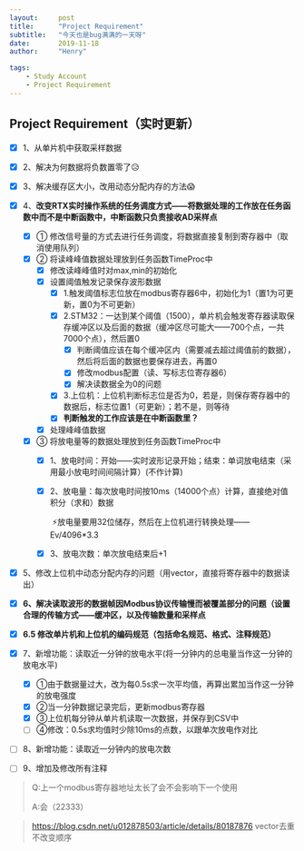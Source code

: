 ```yaml
---
layout:     post
title:      "Project Requirement"
subtitle:   "今天也是bug满满的一天呀"
date:       2019-11-18
author:     "Henry"

tags:
    - Study Account
    - Project Requirement
---
```


## Project Requirement（实时更新）



- [x] 1、从单片机中获取采样数据

- [x] 2、解决为何数据将负数置零了😥

- [x] 3、解决缓存区大小，改用动态分配内存的方法😱

- [x] 4、**改变RTX实时操作系统的任务调度方式——将数据处理的工作放在任务函数中而不是中断函数中，中断函数只负责接收AD采样点**
  - [x] ① 修改信号量的方式去进行任务调度，将数据直接复制到寄存器中（取消使用队列）
  - [x] ② 将读峰峰值数据处理放到任务函数TimeProc中
    - [x] 修改读峰峰值时对max,min的初始化
    - [x] 设置阈值触发记录保存波形数据
      - [x] 1.触发阈值标志位放在modbus寄存器6中，初始化为1（置1为可更新，置0为不可更新）
      - [x] 2.STM32：一达到某个阈值（1500），单片机会触发寄存器读取保存缓冲区以及后面的数据（缓冲区尽可能大——700个点，一共7000个点），然后置0
        - [x] 判断阈值应该在每个缓冲区内（需要减去超过阈值前的数据），然后将后面的数据也要保存进去，再置0
        - [x] 修改modbus配置（读、写标志位寄存器6）
        - [x] 解决读数据全为0的问题
      - [x] 3.上位机：上位机判断标志位是否为0，若是，则保存寄存器中的数据后，标志位置1（可更新）；若不是，则等待
      - [x] **判断触发的工作应该是在中断函数里？**
    - [x] 处理峰峰值数据
  - [x] ③ 将放电量等的数据处理放到任务函数TimeProc中
  	- [x] 1、放电时间：开始——实时波形记录开始；结束：单词放电结束（采用最小放电时间间隔计算）(不作计算)
    
    - [x] 2、放电量：每次放电时间按10ms（14000个点）计算，直接绝对值积分（求和）数据
    
      ​		⚡放电量要用32位储存，然后在上位机进行转换处理——Ev/4096*3.3
    
    - [x] 3、放电次数：单次放电结束后+1
  
- [x] 5、修改上位机中动态分配内存的问题（用vector，直接将寄存器中的数据读出）

- [x] **6、解决读取波形的数据帧因Modbus协议传输慢而被覆盖部分的问题（设置合理的传输方式——缓冲区，以及传输数量和采样点**

- [x] **6.5 修改单片机和上位机的编码规范（包括命名规范、格式、注释规范）**

- [x] 7、新增功能：读取近一分钟的放电水平(将一分钟内的总电量当作这一分钟的放电水平)

  - [x] ①由于数据量过大，改为每0.5s求一次平均值，再算出累加当作这一分钟的放电强度
  - [x] ②当一分钟数据记录完后，更新modbus寄存器
  - [x] ③上位机每分钟从单片机读取一次数据，并保存到CSV中
  - [ ] ④修改：0.5s求均值时少除10ms的点数，以跟单次放电作对比
  
- [ ] 8、新增功能：读取近一分钟内的放电次数

- [ ] 9、增加及修改所有注释

> Q:上一个modbus寄存器地址太长了会不会影响下一个使用
>
> A:会（22333）













> https://blog.csdn.net/u012878503/article/details/80187876 vector去重不改变顺序